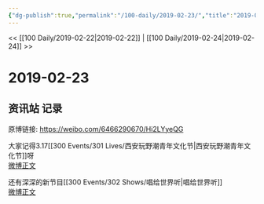 ```yaml
---
{"dg-publish":true,"permalink":"/100-daily/2019-02-23/","title":"2019-02-23"}
---
```



<< [[100 Daily/2019-02-22\|2019-02-22]] | [[100 Daily/2019-02-24\|2019-02-24]] >>

# 2019-02-23

## 资讯站 记录

原博链接: https://weibo.com/6466290670/Hi2LYyeQG

大家记得3.17[[300 Events/301 Lives/西安玩野潮青年文化节\|西安玩野潮青年文化节]]呀  
[微博正文](https://weibo.com/detail/4342117528540646)

还有深深的新节目[[300 Events/302 Shows/唱给世界听\|唱给世界听]]  
[微博正文](https://weibo.com/detail/4342575651955247)
